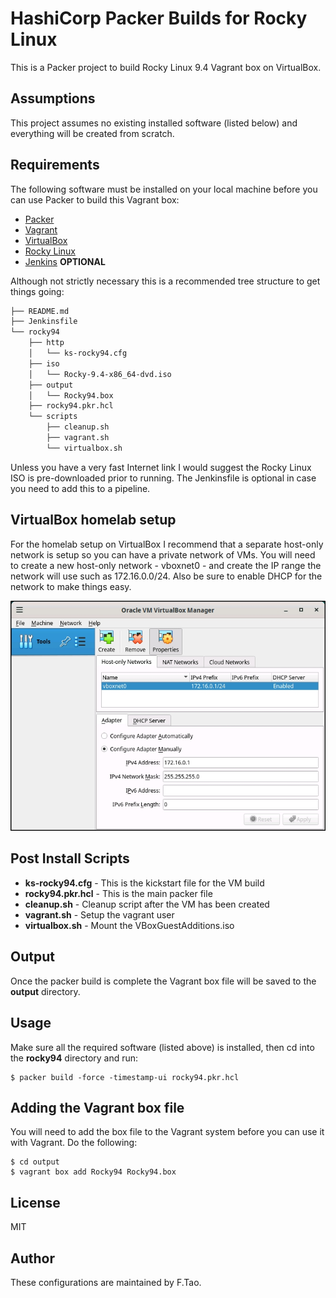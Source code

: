 # HashiCorp Packer Builds for Rocky Linux

This is a Packer project to build Rocky Linux 9.4 Vagrant box on VirtualBox.

## Assumptions

This project assumes no existing installed software (listed below) and everything will be created from scratch.

## Requirements

The following software must be installed on your local machine before you can use Packer to build this Vagrant box:

  - [Packer](http://www.packer.io/)
  - [Vagrant](http://vagrantup.com/)
  - [VirtualBox](https://www.virtualbox.org/)
  - [Rocky Linux](https://rockylinux.org/)
  - [Jenkins](https://www.jenkins.io/) **OPTIONAL**

Although not strictly necessary this is a recommended tree structure to get things going:

```bash
├── README.md
├── Jenkinsfile
└── rocky94
    ├── http
    │   └── ks-rocky94.cfg
    ├── iso
    │   └── Rocky-9.4-x86_64-dvd.iso
    ├── output
    │   └── Rocky94.box
    ├── rocky94.pkr.hcl
    └── scripts
        ├── cleanup.sh
        ├── vagrant.sh
        └── virtualbox.sh
```
Unless you have a very fast Internet link I would suggest the Rocky Linux ISO is pre-downloaded prior to running.
The Jenkinsfile is optional in case you need to add this to a pipeline.

## VirtualBox homelab setup

For the homelab setup on VirtualBox I recommend that a separate host-only network is setup so you can have a private network of VMs.
You will need to create a new host-only network - vboxnet0 - and create the IP range the network will use such as 172.16.0.0/24.
Also be sure to enable DHCP for the network to make things easy.

<div align="center">
  <img src="./assets/vbox.jpg" alt="Screenshot">
</div>

## Post Install Scripts

  - **ks-rocky94.cfg** - This is the kickstart file for the VM build
  - **rocky94.pkr.hcl** - This is the main packer file
  - **cleanup.sh** - Cleanup script after the VM has been created
  - **vagrant.sh** - Setup the vagrant user
  - **virtualbox.sh** - Mount the VBoxGuestAdditions.iso

## Output

Once the packer build is complete the Vagrant box file will be saved to the **output** directory.

## Usage

Make sure all the required software (listed above) is installed, then cd into the **rocky94** directory and run:

    $ packer build -force -timestamp-ui rocky94.pkr.hcl

## Adding the Vagrant box file

You will need to add the box file to the Vagrant system before you can use it with Vagrant. Do the following:

    $ cd output
    $ vagrant box add Rocky94 Rocky94.box

## License

MIT

## Author

These configurations are maintained by F.Tao.

